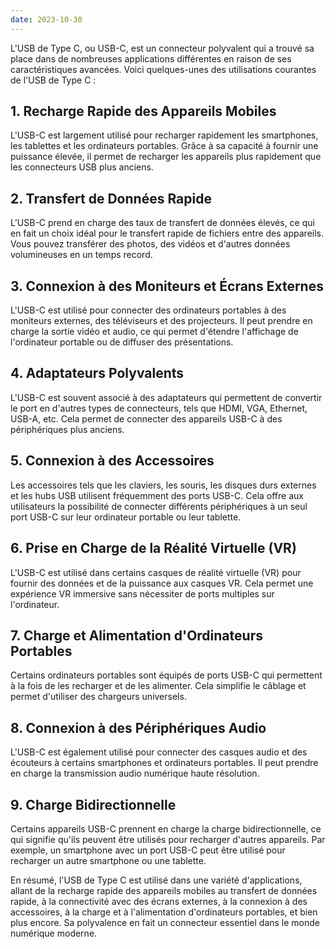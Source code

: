 ```yaml
---
date: 2023-10-30
---
```


L'USB de Type C, ou USB-C, est un connecteur polyvalent qui a trouvé sa place dans de nombreuses applications différentes en raison de ses caractéristiques avancées. Voici quelques-unes des utilisations courantes de l'USB de Type C :

## 1. Recharge Rapide des Appareils Mobiles

L'USB-C est largement utilisé pour recharger rapidement les smartphones, les tablettes et les ordinateurs portables. Grâce à sa capacité à fournir une puissance élevée, il permet de recharger les appareils plus rapidement que les connecteurs USB plus anciens.

## 2. Transfert de Données Rapide

L'USB-C prend en charge des taux de transfert de données élevés, ce qui en fait un choix idéal pour le transfert rapide de fichiers entre des appareils. Vous pouvez transférer des photos, des vidéos et d'autres données volumineuses en un temps record.

## 3. Connexion à des Moniteurs et Écrans Externes

L'USB-C est utilisé pour connecter des ordinateurs portables à des moniteurs externes, des téléviseurs et des projecteurs. Il peut prendre en charge la sortie vidéo et audio, ce qui permet d'étendre l'affichage de l'ordinateur portable ou de diffuser des présentations.

## 4. Adaptateurs Polyvalents

L'USB-C est souvent associé à des adaptateurs qui permettent de convertir le port en d'autres types de connecteurs, tels que HDMI, VGA, Ethernet, USB-A, etc. Cela permet de connecter des appareils USB-C à des périphériques plus anciens.

## 5. Connexion à des Accessoires

Les accessoires tels que les claviers, les souris, les disques durs externes et les hubs USB utilisent fréquemment des ports USB-C. Cela offre aux utilisateurs la possibilité de connecter différents périphériques à un seul port USB-C sur leur ordinateur portable ou leur tablette.

## 6. Prise en Charge de la Réalité Virtuelle (VR)

L'USB-C est utilisé dans certains casques de réalité virtuelle (VR) pour fournir des données et de la puissance aux casques VR. Cela permet une expérience VR immersive sans nécessiter de ports multiples sur l'ordinateur.

## 7. Charge et Alimentation d'Ordinateurs Portables

Certains ordinateurs portables sont équipés de ports USB-C qui permettent à la fois de les recharger et de les alimenter. Cela simplifie le câblage et permet d'utiliser des chargeurs universels.

## 8. Connexion à des Périphériques Audio

L'USB-C est également utilisé pour connecter des casques audio et des écouteurs à certains smartphones et ordinateurs portables. Il peut prendre en charge la transmission audio numérique haute résolution.

## 9. Charge Bidirectionnelle

Certains appareils USB-C prennent en charge la charge bidirectionnelle, ce qui signifie qu'ils peuvent être utilisés pour recharger d'autres appareils. Par exemple, un smartphone avec un port USB-C peut être utilisé pour recharger un autre smartphone ou une tablette.

En résumé, l'USB de Type C est utilisé dans une variété d'applications, allant de la recharge rapide des appareils mobiles au transfert de données rapide, à la connectivité avec des écrans externes, à la connexion à des accessoires, à la charge et à l'alimentation d'ordinateurs portables, et bien plus encore. Sa polyvalence en fait un connecteur essentiel dans le monde numérique moderne.